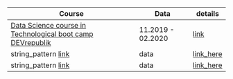 |Course|Data|details|
|-|-|-|
|[Data Science course in Technological boot camp DEVrepublik](https://devrepublik.com/)| 11.2019 - 02.2020| [link](https://github.com/vmakagon/Events_Courses_Books/tree/master/courses/2019/Data%20Science%20course%20DEVrepublik) |
| string_pattern [link]()| data| [link_here]() |
| string_pattern [link]()| data| [link_here]() |
